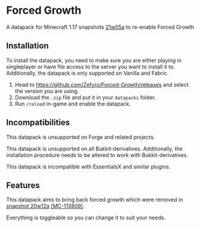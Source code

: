 # Forced Growth

A datapack for Minecraft 1.17 snapshots [21w05a](https://www.minecraft.net/en-us/article/minecraft-snapshot-21w05a) to re-enable Forced Growth

## Installation

To install the datapack, you need to make sure you are either playing in singleplayer or have file access to the server you want to install it to. Additionally, the datapack is only supported on Vanilla and Fabric.

1. Head to https://github.com/Zefyro/Forced-Growth/releases and select the version you are using.
2. Download the `.zip` file and put it in your `datapacks` folder.
3. Run `/reload` in-game and enable the datapack.

## Incompatibilities

This datapack is unsupported on Forge and related projects.

This datapack is unsupported on all Bukkit-derivatives. Additionally, the installation procedure needs to be altered to work with Bukkit-derivatives.

This datapack is incompatible with EssentialsX and similar plugins.

## Features

This datapack aims to bring back forced growth which were removed in [snapshot 20w12a](https://www.minecraft.net/en-us/article/minecraft-snapshot-20w12a) [[MC-113809]](https://bugs.mojang.com/browse/MC-113809).

Everything is toggleable so you can change it to suit your needs.